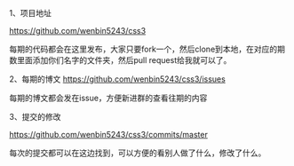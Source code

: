 1、项目地址

https://github.com/wenbin5243/css3

每期的代码都会在这里发布，大家只要fork一个，然后clone到本地，在对应的期数里面添加你们名字的文件夹，然后pull request给我就可以了。

2、每期的博文
https://github.com/wenbin5243/css3/issues

每期的博文都会发在issue，方便新进群的查看往期的内容

3、提交的修改

https://github.com/wenbin5243/css3/commits/master

每次的提交都可以在这边找到，可以方便的看别人做了什么，修改了什么。

